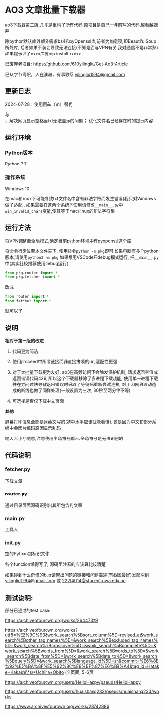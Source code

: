 # AO3 文章批量下载器
ao3下载器第二版.几乎是重构了所有代码.原项目是自己一年前写的代码,越看越嫌弃

除python默认库外额外需求bs4和pyOpenssl库,前者为加载项,即BeautifulSoup所处库, 后者如果不装会导致无法连接(不知是否与VPN有关,我对通信不是非常熟)
如果提示少了xxxx库就pip install xxxxx

已废弃老项目: https://github.com/610yilingliu/Get-Ao3-Article

已从字节离职，人在澳洲，有事联系 yilingliu1994@gmail.com

## 更新日志
2024-07-28：使用回车（\n）替代<p>与<br>，解决网页显示空格而txt无法显示的问题； 优化文件名已经存在时的提示内容

## 运行环境

### Python版本

Python 3.7

### 操作系统

Windows 10

在mac和linux下可能导致txt文件名中含有非法字符而发生错误(我只对Windows做了适配), 如果需要在这两个系统下使用请修改`__main__.py`中`win_invalid_chars`变量,使其等于mac/linux的非法字符集

## 运行方法
将VPN调整至全局模式,确定当前python环境中有pyopenssl这个库

将命令行定位至本文件夹下, 使用指令`python -m pkg`即可.如果电脑有多个python版本,请使用`python3 -m pkg`
如果想用VSCode开debug模式运行, 把`__main__.py`中(其实比较推荐使用debug运行)

```Python
from pkg.router import *
from pkg.fetcher import *
```

改成

```python
from router import *
from fetcher import *
```

就可以了

## 说明

**相对于第一版的改进**

1. 代码更为简洁
   
2. 使用proceed中所带链接而非直接拼凑的url,适配性更强
   
3. 对于大批量下载更为友好, ao3在高频访问下会触发保护机制, 请求返回空值或返回错误代码429, 所以这个下载器移除了多进程下载功能, 使用单一进程下载并在方问过快导致返回错误时采取了等待后重新尝试连接, 对于因网络波动造成的断线也做了同样处理(一般设置为三次, 30秒至两分钟不等)
   
4. 可选择是否仅下载中文页面


**其他**

屏幕打印信息全部是用英文写的(初中水平应该就能看懂), 这是因为中文在部分系统中会因为编码原因显示乱码

输入大小写随意,注意使用半角符号输入.全角符号是无法识别的

## 代码说明

### fetcher.py

下载文章

### router.py

通过目录页面源码识别出其所包含的文章

### __main__.py

工具人

### __init__.py

空的Python包标识文件

各个function懒得写了, 源码里注释的应该算比较清楚

如果碰到什么奇怪的bug请带出问题的链接和问题描述(有截图最好)发邮件到 yilingliu1994@gmail.com 或 22214014@student.uwa.edu.au


## 测试说明:

部分已通过的test case:

https://archiveofourown.org/works/26447329

https://archiveofourown.org/works?utf8=%E2%9C%93&work_search%5Bsort_column%5D=revised_at&work_search%5Bother_tag_names%5D=&work_search%5Bexcluded_tag_names%5D=&work_search%5Bcrossover%5D=&work_search%5Bcomplete%5D=&work_search%5Bwords_from%5D=&work_search%5Bwords_to%5D=&work_search%5Bdate_from%5D=&work_search%5Bdate_to%5D=&work_search%5Bquery%5D=&work_search%5Blanguage_id%5D=zh&commit=%E6%8E%92%E5%BA%8F%E5%92%8C%E8%BF%87%E6%BB%A4&tag_id=Hatake+Kakashi\*s\*Uchiha+Obito
(全页面, 5-6页)

https://archiveofourown.org/users/HelloHappy/pseuds/HelloHappy

https://archiveofourown.org/users/huaishang233/pseuds/huaishang233/works

https://www.archiveofourown.org/works/28742886
